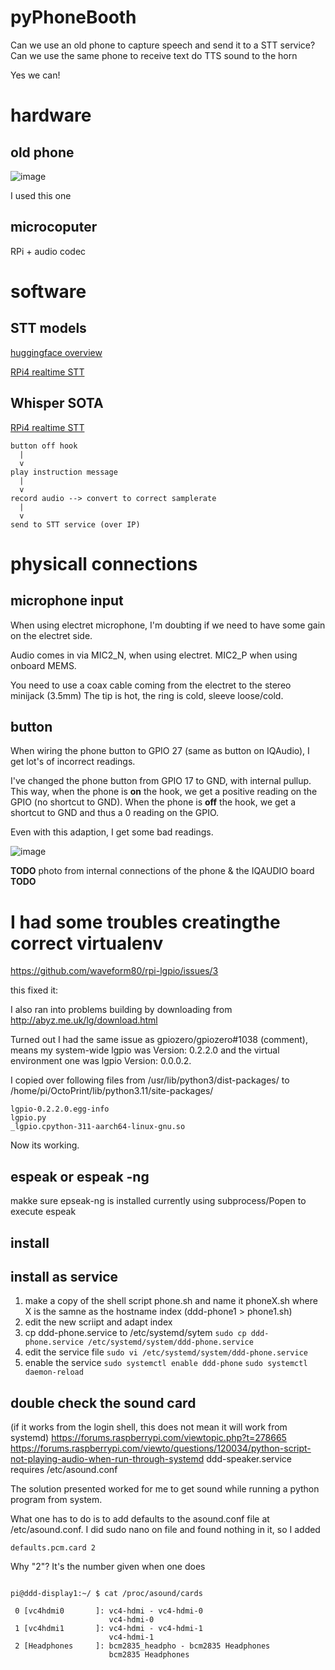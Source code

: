 # pyPhoneBooth

Can we use an old phone to capture speech and send it to a STT service? Can we use the same phone to receive text do TTS sound to the horn

Yes we can!

# hardware

## old phone 

![image](https://github.com/kaosbeat/pyPhoneBooth/assets/204628/91c8c5cb-8907-4e97-a9a6-d5bbaccf0e94)

I used this one

## microcoputer
RPi + audio codec


# software

## STT models

[huggingface overview](https://huggingface.co/tasks/automatic-speech-recognition)  

[RPi4 realtime STT](https://www.youtube.com/watch?v=caaKhWcfcCY)  

## Whisper SOTA

[RPi4 realtime STT](https://www.youtube.com/watch?v=caaKhWcfcCY)
```
button off hook
  |
  v
play instruction message
  |
  v
record audio --> convert to correct samplerate
  |
  v 
send to STT service (over IP)
```

# physicall connections

## microphone input

When using electret microphone, I'm doubting if we need to have some gain on the electret side.

Audio comes in via MIC2_N, when using electret. MIC2_P when using onboard MEMS.

You need to use a coax cable coming from the electret to the stereo minijack (3.5mm)
The tip is hot, the ring is cold, sleeve loose/cold.

## button

When wiring the phone button to GPIO 27 (same as button on IQAudio), I get lot's of incorrect readings.

I've changed the phone button from GPIO 17 to GND, with internal pullup. This way, when the phone is **on** the hook, we get a positive reading on the GPIO (no shortcut to GND). When the phone is **off** the hook, we get a shortcut to GND and thus a 0 reading on the GPIO.

Even with this adaption, I get some bad readings. 

![image](https://github.com/kaosbeat/pyPhoneBooth/assets/204628/2f27b45a-b532-4759-9225-5f1f8351c6da)


**TODO** photo from internal connections of the phone & the IQAUDIO board **TODO**



# I had some troubles creatingthe correct virtualenv
https://github.com/waveform80/rpi-lgpio/issues/3

this fixed it:

I also ran into problems building by downloading from http://abyz.me.uk/lg/download.html

Turned out I had the same issue as gpiozero/gpiozero#1038 (comment), means my system-wide lgpio was Version: 0.2.2.0 and the virtual environment one was lgpio Version: 0.0.0.2.

I copied over following files from /usr/lib/python3/dist-packages/ to /home/pi/OctoPrint/lib/python3.11/site-packages/

    lgpio-0.2.2.0.egg-info
    lgpio.py
    _lgpio.cpython-311-aarch64-linux-gnu.so

Now its working.



## espeak or espeak -ng

makke sure epseak-ng is installed
currently using subprocess/Popen to execute espeak

## install

## install as service
1. make a copy of the shell script phone.sh and name it phoneX.sh where X is the samne as the hostname index (ddd-phone1 > phone1.sh)
2. edit the new scriipt and adapt index
3. cp ddd-phone.service to /etc/systemd/sytem
`sudo cp ddd-phone.service /etc/systemd/system/ddd-phone.service`
4. edit the service file
`sudo vi /etc/systemd/system/ddd-phone.service`
5. enable the service 
`sudo systemctl enable ddd-phone`
`sudo systemctl daemon-reload`



## double check the sound card
(if it works from the login shell, this does not mean it will work from systemd)
https://forums.raspberrypi.com/viewtopic.php?t=278665 
https://forums.raspberrypi.com/viewto/questions/120034/python-script-not-playing-audio-when-run-through-systemd
ddd-speaker.service requires /etc/asound.conf


The solution presented worked for me to get sound while running a python program from system.

What one has to do is to add defaults to the asound.conf file at /etc/asound.conf. I did sudo nano on file and found nothing in it, so I added

   `defaults.pcm.card 2`

Why "2"? It's the number given when one does

```

pi@ddd-display1:~/ $ cat /proc/asound/cards

 0 [vc4hdmi0       ]: vc4-hdmi - vc4-hdmi-0
                      vc4-hdmi-0
 1 [vc4hdmi1       ]: vc4-hdmi - vc4-hdmi-1
                      vc4-hdmi-1
 2 [Headphones     ]: bcm2835_headpho - bcm2835 Headphones
                      bcm2835 Headphones
                      
```
